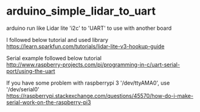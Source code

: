 # arduino_simple_lidar_to_uart
arduino run like Lidar lite 'i2c' to 'UART' to use with another board

I followed below tutorial and used library  
https://learn.sparkfun.com/tutorials/lidar-lite-v3-hookup-guide

Serial example followed below tutorial  
http://www.raspberry-projects.com/pi/programming-in-c/uart-serial-port/using-the-uart

If you have some problem with raspberrypi 3 '/dev/ttyAMA0', use '/dev/serial0'  
https://raspberrypi.stackexchange.com/questions/45570/how-do-i-make-serial-work-on-the-raspberry-pi3
